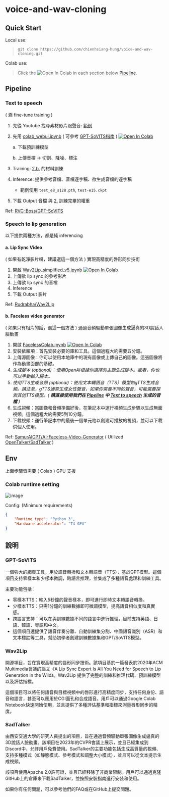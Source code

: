 # voice-and-wav-cloning
## Quick Start
Local use:
> `git clone https://github.com/chienhsiang-hung/voice-and-wav-cloning.git`

Colab use:
> Click the ![Open In Colab](https://colab.research.google.com/assets/colab-badge.svg) in each section below [Pipeline](#Pipeline).

## Pipeline
### Text to speech
( 涵 fine-tune training )
1. 先從 Youtube 找尋素材影片跟聲音: [範例](https://m.youtube.com/watch?v=2cUEZfT6w3k)

<a id="my2"></a>

2. 先用 [colab_webui.ipynb](colab_webui.ipynb) ( 可參考 [GPT-SoVITS指南](https://www.yuque.com/baicaigongchang1145haoyuangong/ib3g1e/zqbopihzr6eqoyl8) ) [![Open In Colab](https://colab.research.google.com/assets/colab-badge.svg)](https://colab.research.google.com/github/chienhsiang-hung/voice-and-wav-cloning/blob/main/colab_webui.ipynb)

    a. 下載預訓練模型

    <a id="my2b"></a>

    b. 上傳音檔 -> 切割、降噪、標注
4. Training: [2.b.](#my2b) 的材料訓練
5. Inference: 提供參考音檔、音檔逐字稿、欲生成音檔的逐字稿

    - 範例使用 `test_e8_s128.pth`, `test-e15.ckpt`
6. 下載 Output 音檔 與 [2.](#my2) 訓練完畢的權重

Ref: [RVC-Boss/GPT-SoVITS](https://github.com/RVC-Boss/GPT-SoVITS)
### Speech to lip generation
以下提供兩種方法，都是純 inferencing
#### a. Lip Sync Video
( 如果有乾淨影片檔，建議選這一個方法 ) 實現高精度的唇形同步技術

1. 開啟 [Wav2Lip_simplified_v5.ipynb](Wav2Lip_simplified_v5.ipynb) [![Open In Colab](https://colab.research.google.com/assets/colab-badge.svg)](https://colab.research.google.com/github/chienhsiang-hung/voice-and-wav-cloning/blob/main/Wav2Lip_simplified_v5.ipynb)
2. 上傳欲 lip sync 的參考影片
3. 上傳欲 lip sync 的音檔
4. Inference
5. 下載 Output 影片

Ref: [Rudrabha/Wav2Lip](https://github.com/Rudrabha/Wav2Lip)
#### b. Faceless video generator
( 如果只有相片的話，選這一個方法 ) 通過音頻驅動單張圖像生成逼真的3D說話人臉動畫

1. 開啟 [FacelessColab.ipynb](FacelessColab.ipynb) [![Open In Colab](https://colab.research.google.com/assets/colab-badge.svg)](https://colab.research.google.com/github/chienhsiang-hung/voice-and-wav-cloning/blob/main/FacelessColab.ipynb)
2. 安裝依賴項：首先安裝必要的庫和工具。這個過程大約需要五分鐘。
3. 上傳源圖像：你可以使用本地庫中的現有圖像或上傳自己的圖像。這張圖像將作為動畫面部的基礎。
4. *生成腳本 (optional)：使用OpenAI根據你選擇的主題生成腳本。或者，你也可以手動輸入腳本。*
5. _使用TTS生成音頻 (optional)：使用文本轉語音（TTS）模型如gTTS生成音頻。請注意，gTTS通常生成女性聲音，如果你需要不同的聲音，可能需要探索其他TTS模型。( **請直接使用我們在 [Pipeline](#Pipeline) 中 [Text to speech](#Text-to-speech) 生成的音檔** )_
6. 生成視頻：當圖像和音頻準備好後，在筆記本中運行視頻生成步驟以生成無面視頻。這個過程大約需要5到10分鐘。
7. 下載視頻：運行筆記本中的最後一個單元格以創建可播放的視頻，並可以下載供個人使用。

Ref: [SamurAIGPT/AI-Faceless-Video-Generator](https://github.com/SamurAIGPT/AI-Faceless-Video-Generator) ( Utilized [OpenTalker/SadTalker](https://github.com/OpenTalker/SadTalker) )
## Env
上面步驟皆需要 ( Colab ) GPU 支援
### Colab runtime setting
![image](https://github.com/user-attachments/assets/9bf435ef-4296-4741-851e-1260447b9b7a)

Config: (Minimum requirements)
```json
{
    "Runtime type": "Python 3",
    "Hardware accelerator": "T4 GPU"
}
```
## 說明
### GPT-SoVITS
一個強大的網頁工具，用於語音轉換和文本轉語音（TTS），基於GPT模型。這個項目支持零樣本和少樣本微調，跨語言推理，並集成了多種語音處理和訓練工具。

主要功能包括：

- 零樣本TTS：輸入5秒鐘的聲音樣本，即可進行即時文本轉語音轉換。
- 少樣本TTS：只需1分鐘的訓練數據即可微調模型，提高語音相似度和真實感。
- 跨語言支持：可以在與訓練數據不同的語言中進行推理，目前支持英語、日語、韓語、粵語和中文。
- 這個項目還提供了語音伴奏分離、自動訓練集分割、中國語音識別（ASR）和文本標註等工具，幫助初學者創建訓練數據集和GPT/SoVITS模型。
### Wav2Lip
開源項目，旨在實現高精度的唇形同步技術。該項目基於一篇發表於2020年ACM Multimedia會議的論文《A Lip Sync Expert Is All You Need for Speech to Lip Generation In the Wild》。Wav2Lip 提供了完整的訓練和推理代碼、預訓練模型以及評估指標。

這個項目可以將任何語音與目標視頻中的唇形進行高精度同步，支持任何身份、語音和語言，甚至可以應用於CGI面孔和合成語音。用戶可以通過Google Colab Notebook快速開始使用，並且提供了多種評估基準和指標來測量唇形同步的精度。
### SadTalker
由西安交通大學的研究人員提出的項目，旨在通過音頻驅動單張圖像生成逼真的3D說話人臉動畫。該項目在2023年的CVPR會議上展示，並且已經集成到Discord中，允許用戶免費使用。SadTalker的主要功能包括生成高質量的視頻、支持多種模式（如靜態模式、參考模式和調整大小模式），並且可以從文本提示生成視頻。

該項目使用Apache 2.0許可證，並且已經移除了非商業限制。用戶可以通過克隆GitHub上的倉庫來下載SadTalker，並按照安裝指南進行安裝和使用。

如果你有任何問題，可以參考他們的FAQ或在GitHub上提交問題。
